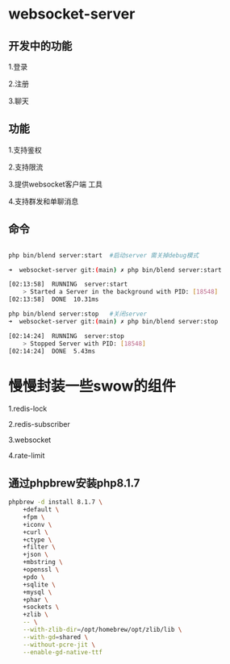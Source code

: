 # websocket-server

## 开发中的功能
1.登录

2.注册

3.聊天

## 功能
1.支持鉴权

2.支持限流

3.提供websocket客户端 工具

4.支持群发和单聊消息

## 命令

```bash

php bin/blend server:start  #启动server 需关掉debug模式

➜  websocket-server git:(main) ✗ php bin/blend server:start 

[02:13:58]  RUNNING  server:start
    > Started a Server in the background with PID: [18548]
[02:13:58]  DONE  10.31ms

php bin/blend server:stop   #关闭server
➜  websocket-server git:(main) ✗ php bin/blend server:stop  

[02:14:24]  RUNNING  server:stop
    > Stopped Server with PID: [18548]
[02:14:24]  DONE  5.43ms

```
# 慢慢封装一些swow的组件

1.redis-lock

2.redis-subscriber

3.websocket

4.rate-limit

## 通过phpbrew安装php8.1.7
```bash
phpbrew -d install 8.1.7 \
    +default \
    +fpm \
    +iconv \
    +curl \
    +ctype \
    +filter \
    +json \
    +mbstring \
    +openssl \
    +pdo \
    +sqlite \
    +mysql \
    +phar \
    +sockets \
    +zlib \
    -- \
    --with-zlib-dir=/opt/homebrew/opt/zlib/lib \
    --with-gd=shared \
    --without-pcre-jit \
    --enable-gd-native-ttf 
```